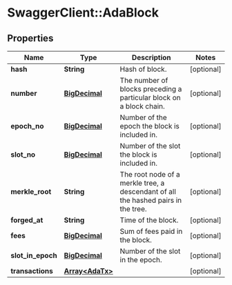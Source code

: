 # SwaggerClient::AdaBlock

## Properties
Name | Type | Description | Notes
------------ | ------------- | ------------- | -------------
**hash** | **String** | Hash of block. | [optional] 
**number** | [**BigDecimal**](BigDecimal.md) | The number of blocks preceding a particular block on a block chain. | [optional] 
**epoch_no** | [**BigDecimal**](BigDecimal.md) | Number of the epoch the block is included in. | [optional] 
**slot_no** | [**BigDecimal**](BigDecimal.md) | Number of the slot the block is included in. | [optional] 
**merkle_root** | **String** | The root node of a merkle tree, a descendant of all the hashed pairs in the tree. | [optional] 
**forged_at** | **String** | Time of the block. | [optional] 
**fees** | [**BigDecimal**](BigDecimal.md) | Sum of fees paid in the block. | [optional] 
**slot_in_epoch** | [**BigDecimal**](BigDecimal.md) | Number of the slot in the epoch. | [optional] 
**transactions** | [**Array&lt;AdaTx&gt;**](AdaTx.md) |  | [optional] 

